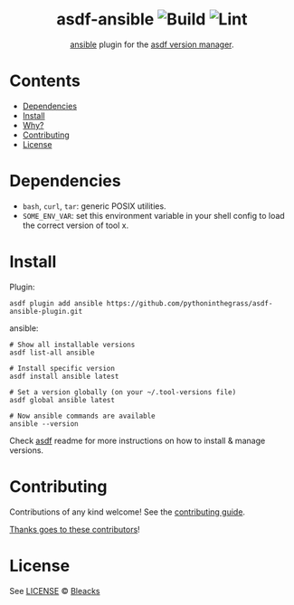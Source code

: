 <div align="center">

# asdf-ansible ![Build](https://github.com/Bleacks/asdf-ansible/workflows/Build/badge.svg) ![Lint](https://github.com/Bleacks/asdf-ansible/workflows/Lint/badge.svg)

[ansible](https://github.com/Bleacks/asdf-ansible-plugin) plugin for the [asdf version manager](https://asdf-vm.com).

</div>

# Contents

- [Dependencies](#dependencies)
- [Install](#install)
- [Why?](#why)
- [Contributing](#contributing)
- [License](#license)

# Dependencies

- `bash`, `curl`, `tar`: generic POSIX utilities.
- `SOME_ENV_VAR`: set this environment variable in your shell config to load the correct version of tool x.

# Install

Plugin:

```shell
asdf plugin add ansible https://github.com/pythoninthegrass/asdf-ansible-plugin.git
```

ansible:

```shell
# Show all installable versions
asdf list-all ansible

# Install specific version
asdf install ansible latest

# Set a version globally (on your ~/.tool-versions file)
asdf global ansible latest

# Now ansible commands are available
ansible --version
```

Check [asdf](https://github.com/asdf-vm/asdf) readme for more instructions on how to
install & manage versions.

# Contributing

Contributions of any kind welcome! See the [contributing guide](contributing.md).

[Thanks goes to these contributors](https://github.com/Bleacks/asdf-ansible/graphs/contributors)!

# License

See [LICENSE](LICENSE) © [Bleacks](https://github.com/Bleacks/)
